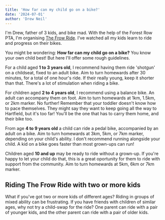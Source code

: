 ```yaml
---
title: 'How far can my child go on a bike?'
date: '2024-07-01'
author: 'Drew Neil'
---
```


I'm Drew, father of 3 kids, and bike mad. With the help of the Forest Row PTA, I'm organising [The Frow Ride](/frow-ride). I've watched all my kids learn to ride and progress on their bikes. 

You might be wondering: **How far can my child go on a bike?** You know your own child best! But here I'll offer some rough guidelines.

For a child aged **1 to 3 years old**, I recommend having them ride 'shotgun' on a childseat, fixed to an adult bike. Aim to turn homewards after 30 minutes, for a total of one hour's ride. If their really young, keep it shorter than that. There's a lot of stimulation when riding a bike.

For children aged **2 to 4 years old**, I recommend using a balance bike. An adult can accompany them on foot. Aim to turn homewards at 1km, 1.5km, or 2km marker. No further! Remember that your toddler doesn't know how to pace themselves. They might say they want to keep going all the way to Hartfield, but it's too far! You'll be the one that has to carry them home, and their bike too.

From age **4 to 9 years old** a child can ride a pedal bike, accompanied by an adult on a bike. Aim to turn homewards at 3km, 5km, or 7km marker, depending on your child's ability. I don't recommend running alongside your child. A kid on a bike goes faster than most grown-ups can run!

Children aged **10 and up** may be ready to ride without a grown-up. If you're happy to let your child do that, this is a great oportunity for them to ride with support from the community. Aim to turn homewards at 5km, 6km or 7km marker.

## Riding The Frow Ride with two or more kids

What if you've got two or more kids of different ages? Riding in groups of mixed ability can be frustrating. If you have friends with children of similar ages, why not try a child-swap for the ride? One parent can ride with a pair of younger kids, and the other parent can ride with a pair of older kids.